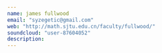 ```yaml
---
name: james fullwood
email: "syzegetic@gmail.com"
web: "http://math.sjtu.edu.cn/faculty/fullwood/"
soundcloud: "user-87604052"
description:
---
```

